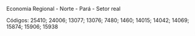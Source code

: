 Economia Regional - Norte - Pará - Setor real

Códigos: 25410; 24006; 13077; 13076; 7480; 1460; 14015; 14042; 14069; 15874; 15906; 15938
